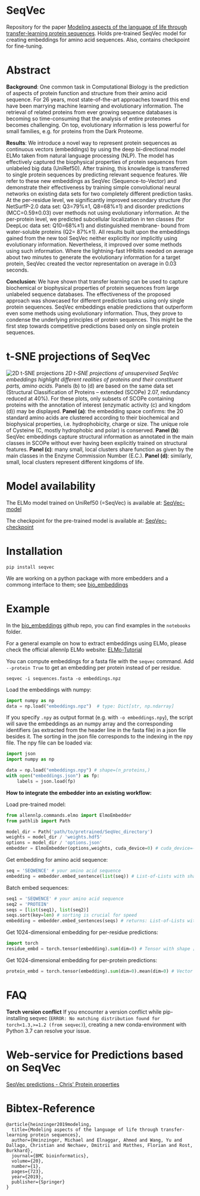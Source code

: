 # SeqVec

Repository for the paper [Modeling aspects of the language of life through transfer-learning protein sequences](https://bmcbioinformatics.biomedcentral.com/articles/10.1186/s12859-019-3220-8).
Holds pre-trained SeqVec model for creating embeddings for amino acid sequences. Also, contains checkpoint for fine-tuning.

# Abstract
**Background**: One common task in Computational Biology is the prediction of aspects of protein function and structure from their amino acid sequence. For 26 years, most state-of-the-art approaches toward this end have been marrying machine learning and evolutionary information. The retrieval of related proteins from ever growing sequence databases is becoming so time-consuming that the analysis of entire proteomes becomes challenging. On top, evolutionary information is less powerful for small families, e.g. for proteins from the Dark Proteome.

**Results**: We introduce a novel way to represent protein sequences as continuous vectors (embeddings) by using the deep bi-directional model ELMo taken from natural language processing (NLP). The model has effectively captured the biophysical properties of protein sequences from unlabeled big data (UniRef50). After training, this knowledge is transferred to single protein sequences by predicting relevant sequence features. We refer to these new embeddings as SeqVec (Sequence-to-Vector) and demonstrate their effectiveness by training simple convolutional neural networks on existing data sets for two completely different prediction tasks. At the per-residue level, we significantly improved secondary structure (for NetSurfP-2.0 data set: Q3=79%±1, Q8=68%±1) and disorder predictions (MCC=0.59±0.03) over methods not using evolutionary information. At the per-protein level, we predicted subcellular localization in ten classes (for DeepLoc data set: Q10=68%±1) and distinguished membrane- bound from water-soluble proteins (Q2= 87%±1). All results built upon the embeddings gained from the new tool SeqVec neither explicitly nor implicitly using evolutionary information. Nevertheless, it improved over some methods using such information. Where the lightning-fast HHblits needed on average about two minutes to generate the evolutionary information for a target protein, SeqVec created the vector representation on average in 0.03 seconds.

**Conclusion**: We have shown that transfer learning can be used to capture biochemical or biophysical properties of protein sequences from large unlabeled sequence databases. The effectiveness of the proposed approach was showcased for different prediction tasks using only single protein sequences. SeqVec embeddings enable predictions that outperform even some methods using evolutionary information. Thus, they prove to condense the underlying principles of protein sequences. This might be the first step towards competitive predictions based only on single protein sequences.

# t-SNE projections of SeqVec
![2D t-SNE projections](seqvec_tsne.png "2D t-SNE projections of SeqVec")
*2D t-SNE projections of unsupervised SeqVec embeddings highlight different realities of proteins and their constituent parts, amino acids.* Panels (b) to (d) are based on the same data set (Structural Classification of Proteins – extended (SCOPe) 2.07, redundancy reduced at 40%). For these plots, only subsets of SCOPe containing proteins with the annotation of interest (enzymatic activity (c) and kingdom (d)) may be displayed. **Panel (a)**: the embedding space confirms: the 20 standard amino acids are clustered according to their biochemical and biophysical properties, i.e. hydrophobicity, charge or size. The unique role of Cysteine (C, mostly hydrophobic and polar) is conserved. **Panel (b)**: SeqVec embeddings capture structural information as annotated in the main classes in SCOPe without ever having been explicitly trained on structural features. **Panel (c)**: many small, local clusters share function as given by the main classes in the Enzyme Commission Number (E.C.). **Panel (d)**: similarly, small, local clusters represent different kingdoms of life.

# Model availability
The ELMo model trained on UniRef50 (=SeqVec) is available at:
[SeqVec-model](https://rostlab.org/~deepppi/seqvec.zip)

The checkpoint for the pre-trained model is available at:
[SeqVec-checkpoint](https://rostlab.org/~deepppi/seqvec_checkpoint.tar.gz)

# Installation

```
pip install seqvec
```

We are working on a python package with more embedders and a commong interface to them; see [bio_embeddings](https://github.com/sacdallago/bio_embeddings)

# Example

In the [bio_embeddings](https://github.com/sacdallago/bio_embeddings) github repo, you can find examples in the `notebooks` folder.

For a general example on how to extract embeddings using ELMo, please check the 
official allennlp ELMo website: [ELMo-Tutorial](https://github.com/allenai/allennlp/blob/master/tutorials/how_to/elmo.md)

You can compute embeddings for a fasta file with the `seqvec` command. Add `--protein True` to get an embedding per protein instead of per residue.

```
seqvec -i sequences.fasta -o embeddings.npz
```

Load the embeddings with numpy:

```python
import numpy as np
data = np.load("embeddings.npz")  # type: Dict[str, np.ndarray]
```

If you specify `.npy` as output format (e.g. with `-o embeddings.npy`), the script will save the embeddings as an numpy array and the corresponding identifiers (as extracted from the header line in the fasta file) in a json file besides it. The sorting in the json file corresponds to the indexing in the npy file. The npy file can be loaded via:

```python
import json
import numpy as np

data = np.load("embeddings.npy") # shape=(n_proteins,)
with open("embeddings.json") as fp:
    labels = json.load(fp)
```

**How to integrate the embedder into an existing workflow:**


Load pre-trained model:

```python
from allennlp.commands.elmo import ElmoEmbedder
from pathlib import Path

model_dir = Path('path/to/pretrained/SeqVec_directory')
weights = model_dir / 'weights.hdf5'
options = model_dir / 'options.json'
embedder = ElmoEmbedder(options,weights, cuda_device=0) # cuda_device=-1 for CPU
```

Get embedding for amino acid sequence:

```python
seq = 'SEQWENCE' # your amino acid sequence
embedding = embedder.embed_sentence(list(seq)) # List-of-Lists with shape [3,L,1024]
```

Batch embed sequences:

```python
seq1 = 'SEQWENCE' # your amino acid sequence
seq2 = 'PROTEIN'
seqs = [list(seq1), list(seq2)]
seqs.sort(key=len) # sorting is crucial for speed
embedding = embedder.embed_sentences(seqs) # returns: List-of-Lists with shape [3,L,1024]
```

Get 1024-dimensional embedding for per-residue predictions:

```python
import torch
residue_embd = torch.tensor(embedding).sum(dim=0) # Tensor with shape [L,1024]
```

Get 1024-dimensional embedding for per-protein predictions:
```python
protein_embd = torch.tensor(embedding).sum(dim=0).mean(dim=0) # Vector with shape [1024]
```
# FAQ
**Torch version conflict**
If you encounter a version conflict while pip-installing seqvec (```ERROR: No matching distribution found for torch<1.3,>=1.2 (from seqvec)```), creating a new conda-environment with Python 3.7 can resolve your issue. 



# Web-service for Predictions based on SeqVec
[SeqVec predictions - Chris' Protein properties](https://embed.protein.properties/)

# Bibtex-Reference
```
@article{heinzinger2019modeling,
  title={Modeling aspects of the language of life through transfer-learning protein sequences},
  author={Heinzinger, Michael and Elnaggar, Ahmed and Wang, Yu and Dallago, Christian and Nechaev, Dmitrii and Matthes, Florian and Rost, Burkhard},
  journal={BMC bioinformatics},
  volume={20},
  number={1},
  pages={723},
  year={2019},
  publisher={Springer}
}
```

